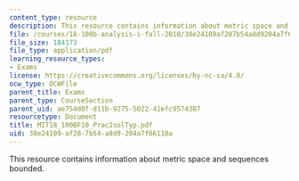 ```yaml
---
content_type: resource
description: This resource contains information about metric space and sequences bounded.
file: /courses/18-100b-analysis-i-fall-2010/38e24109af287b54a8d9204a7f66118a_MIT18_100BF10_Prac2solTyp.pdf
file_size: 184173
file_type: application/pdf
learning_resource_types:
- Exams
license: https://creativecommons.org/licenses/by-nc-sa/4.0/
ocw_type: OCWFile
parent_title: Exams
parent_type: CourseSection
parent_uid: ae754d0f-d11b-9275-5022-41efc9574387
resourcetype: Document
title: MIT18_100BF10_Prac2solTyp.pdf
uid: 38e24109-af28-7b54-a8d9-204a7f66118a
---
```

This resource contains information about metric space and sequences bounded.